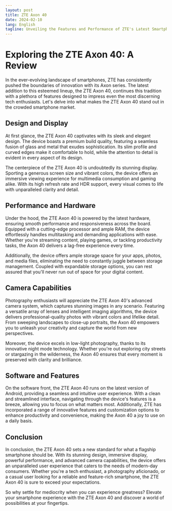 ```yaml
---
layout: post
title: ZTE Axon 40
date: 2024-02-10
lang: English
tagline: Unveiling the Features and Performance of ZTE's Latest Smartphone
---
```


# Exploring the ZTE Axon 40: A Review

In the ever-evolving landscape of smartphones, ZTE has consistently pushed the boundaries of innovation with its Axon series. The latest addition to this esteemed lineup, the ZTE Axon 40, continues this tradition with a plethora of features designed to impress even the most discerning tech enthusiasts. Let's delve into what makes the ZTE Axon 40 stand out in the crowded smartphone market.

## Design and Display

At first glance, the ZTE Axon 40 captivates with its sleek and elegant design. The device boasts a premium build quality, featuring a seamless fusion of glass and metal that exudes sophistication. Its slim profile and curved edges make it comfortable to hold, while the attention to detail is evident in every aspect of its design.

The centerpiece of the ZTE Axon 40 is undoubtedly its stunning display. Sporting a generous screen size and vibrant colors, the device offers an immersive viewing experience for multimedia consumption and gaming alike. With its high refresh rate and HDR support, every visual comes to life with unparalleled clarity and detail.

## Performance and Hardware

Under the hood, the ZTE Axon 40 is powered by the latest hardware, ensuring smooth performance and responsiveness across the board. Equipped with a cutting-edge processor and ample RAM, the device effortlessly handles multitasking and demanding applications with ease. Whether you're streaming content, playing games, or tackling productivity tasks, the Axon 40 delivers a lag-free experience every time.

Additionally, the device offers ample storage space for your apps, photos, and media files, eliminating the need to constantly juggle between storage management. Coupled with expandable storage options, you can rest assured that you'll never run out of space for your digital content.

## Camera Capabilities

Photography enthusiasts will appreciate the ZTE Axon 40's advanced camera system, which captures stunning images in any scenario. Featuring a versatile array of lenses and intelligent imaging algorithms, the device delivers professional-quality photos with vibrant colors and lifelike detail. From sweeping landscapes to close-up portraits, the Axon 40 empowers you to unleash your creativity and capture the world from new perspectives.

Moreover, the device excels in low-light photography, thanks to its innovative night mode technology. Whether you're out exploring city streets or stargazing in the wilderness, the Axon 40 ensures that every moment is preserved with clarity and brilliance.

## Software and Features

On the software front, the ZTE Axon 40 runs on the latest version of Android, providing a seamless and intuitive user experience. With a clean and streamlined interface, navigating through the device's features is a breeze, allowing you to focus on what matters most. Additionally, ZTE has incorporated a range of innovative features and customization options to enhance productivity and convenience, making the Axon 40 a joy to use on a daily basis.

## Conclusion

In conclusion, the ZTE Axon 40 sets a new standard for what a flagship smartphone should be. With its stunning design, immersive display, powerful performance, and advanced camera capabilities, the device offers an unparalleled user experience that caters to the needs of modern-day consumers. Whether you're a tech enthusiast, a photography aficionado, or a casual user looking for a reliable and feature-rich smartphone, the ZTE Axon 40 is sure to exceed your expectations.

So why settle for mediocrity when you can experience greatness? Elevate your smartphone experience with the ZTE Axon 40 and discover a world of possibilities at your fingertips.
